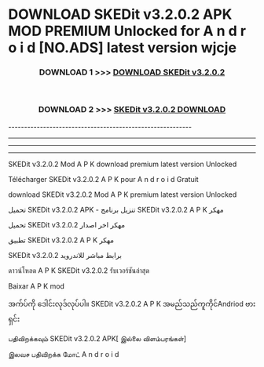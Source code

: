 # DOWNLOAD SKEDit v3.2.0.2 APK MOD PREMIUM Unlocked for A n d r o i d [NO.ADS] latest version wjcje 



<div align="center">

<h3>DOWNLOAD 1 >>> <a href="https://getmod2.web.app/?judul=SKEDit v3.2.0.2">DOWNLOAD SKEDit v3.2.0.2</a></h3><br>

<h3>DOWNLOAD 2 >>> <a href="https://getmod2.web.app/?judul=SKEDit v3.2.0.2">SKEDit v3.2.0.2 DOWNLOAD </a></h3>

</div>
----------------------------------------------------------

----------------------------------------------------------

----------------------------------------------------------

----------------------------------------------------------

SKEDit v3.2.0.2 Mod A P K download premium latest version Unlocked

Télécharger SKEDit v3.2.0.2 A P K pour A n d r o i d Gratuit

download SKEDit v3.2.0.2 Mod A P K premium latest version Unlocked

تحميل SKEDit v3.2.0.2 APK - تنزيل برنامج SKEDit v3.2.0.2 A P K مهكر

تحميل SKEDit v3.2.0.2 مهكر اخر اصدار

تطبيق SKEDit v3.2.0.2 A P K مهكر

SKEDit v3.2.0.2 برابط مباشر للاندرويد

ดาวน์โหลด A P K SKEDit v3.2.0.2 รับเวอร์ชันล่าสุด

Baixar A P K mod

အက်ပ်ကို ဒေါင်းလုဒ်လုပ်ပါ။ SKEDit v3.2.0.2 A P K အမည်သည်ကူကိုင်Andriod ဗားရှင်း

பதிவிறக்கவும் SKEDit v3.2.0.2 APK[ இல்லை விளம்பரங்கள்] 
 
இலவச பதிவிறக்க மோட் A n d r o i d



